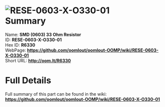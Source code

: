 
![RESE-0603-X-O330-01](https://github.com/oomlout/oomlout-OOMP/blob/master/parts/RESE-0603-X-O330-01/RESE-0603-X-O330-01_420.jpg)   
Summary
=================
  
Name: __SMD (0603) 33 Ohm Resistor__    
ID: __RESE-0603-X-O330-01__   
Hex ID: __R6330__   
WebPage: __https://github.com/oomlout/oomlout-OOMP/wiki/RESE-0603-X-O330-01__   
Short URL: __http://oom.lt/R6330__   

Full Details
==========================
Full summary of this part can be found in the wiki:   
__https://github.com/oomlout/oomlout-OOMP/wiki/RESE-0603-X-O330-01__    

